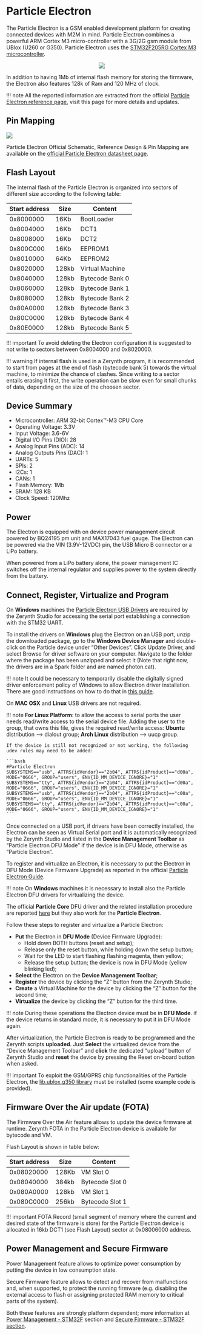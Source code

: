 # Particle Electron

The Particle Electron is a GSM enabled development platform for creating connected devices with M2M in mind.
Particle Electron combines a powerful ARM Cortex M3 micro-controller with a 3G/2G gsm module from UBlox (U260 or G350).
Particle Electron uses the [STM32F205RG Cortex M3 microcontroller](http://www.st.com/content/ccc/resource/technical/document/datasheet/bc/21/42/43/b0/f3/4d/d3/CD00237391.pdf/files/CD00237391.pdf/jcr:content/translations/en.CD00237391.pdf).


<p style="text-align:center;"><img src="img/ParticleElectron.jpg"></p>

In addition to having 1Mb of internal flash memory for storing the firmware, the Electron also features 128k of Ram and 120 MHz of clock.

!!! note
	All the reported information are extracted from the official [Particle Electron reference page](http://docs.particle.io/electron/), visit this page for more details and updates.

## Pin Mapping

![](img/ParticleElectronPin.png)

Particle Electron Official Schematic, Reference Design & Pin Mapping are available on the [official Particle Electron datasheet page](https://docs.particle.io/datasheets/electron-datasheet/).

## Flash Layout

The internal flash of the Particle Electron is organized into sectors of different size according to the following table:

| Start address | Size  | Content         |
|---------------|-------|-----------------|
| 0x8000000     | 16Kb  | BootLoader      |
| 0x8004000     | 16Kb  | DCT1            |
| 0x8008000     | 16Kb  | DCT2            |
| 0x800C000     | 16Kb  | EEPROM1         |
| 0x8010000     | 64Kb  | EEPROM2         |
| 0x8020000     | 128kb | Virtual Machine |
| 0x8040000     | 128kb | Bytecode Bank 0 |
| 0x8060000     | 128kb | Bytecode Bank 1 |
| 0x8080000     | 128kb | Bytecode Bank 2 |
| 0x80A0000     | 128kb | Bytecode Bank 3 |
| 0x80C0000     | 128kb | Bytecode Bank 4 |
| 0x80E0000     | 128kb | Bytecode Bank 5 |

!!! important
    To avoid deleting the Electron configuration it is suggested to not write to sectors between 0x8004000 and 0x8020000.

!!! warning
	If internal flash is used in a Zerynth program, it is recommended to start from pages at the end of flash (bytecode bank 5) towards the virtual machine, to minimize the chance of clashes. Since writing to a sector entails erasing it first, the write operation can be slow even for small chunks of data, depending on the size of the choosen sector.

## Device Summary


* Microcontroller: ARM 32-bit Cortex™-M3 CPU Core
* Operating Voltage: 3.3V
* Input Voltage: 3.6-6V
* Digital I/O Pins (DIO): 28
* Analog Input Pins (ADC): 14
* Analog Outputs Pins (DAC): 1
* UARTs: 5
* SPIs: 2
* I2Cs: 1
* CANs: 1
* Flash Memory: 1Mb
* SRAM: 128 KB
* Clock Speed: 120Mhz

## Power

The Electron is equipped with on device power management circuit powered by BQ24195 pm unit and MAX17043 fuel gauge. The Electron can be powered via the VIN (3.9V-12VDC) pin, the USB Micro B connector or a LiPo battery.

When powered from a LiPo battery alone, the power management IC switches off the internal regulator and supplies power to the system directly from the battery.

## Connect, Register, Virtualize and Program

On **Windows** machines the [Particle Electron USB Drivers](https://docs.particle.io/guide/getting-started/connect/electron/#installing-the-particle-driver) are required by the Zerynth Studio for accessing the serial port establishing a connection with the STM32 UART.

To install the drivers on **Windows** plug the Electron on an USB port, unzip the downloaded package, go to the **Windows Device Manager** and double-click on the Particle device under “Other Devices”. Click Update Driver, and select Browse for driver software on your computer. Navigate to the folder where the package has been unzipped and select it (Note that right now, the drivers are in a Spark folder and are named photon.cat).

!!! note
	It could be necessary to temporarily disable the digitally signed driver enforcement policy of Windows to allow Electron driver installation. There are good instructions on how to do that in [this guide](http://www.howtogeek.com/167723/how-to-disable-driver-signature-verification-on-64-bit-windows-8.1-so-that-you-can-install-unsigned-drivers/).

On **MAC OSX** and **Linux** USB drivers are not required.

!!! note
	**For Linux Platform**: to allow the access to serial ports the user needs read/write access to the serial device file. Adding the user to the group, that owns this file, gives the required read/write access: **Ubuntu** distribution –> dialout group; **Arch Linux** distribution –> uucp group.

    If the device is still not recognized or not working, the following udev rules may need to be added:

    ```bash
    #Particle Electron
    SUBSYSTEMS=="usb", ATTRS{idVendor}=="2b04", ATTRS{idProduct}=="d00a", MODE="0666", GROUP="users", ENV{ID_MM_DEVICE_IGNORE}="1"
    SUBSYSTEMS=="tty", ATTRS{idVendor}=="2b04", ATTRS{idProduct}=="d00a", MODE="0666", GROUP="users", ENV{ID_MM_DEVICE_IGNORE}="1"
    SUBSYSTEMS=="usb", ATTRS{idVendor}=="2b04", ATTRS{idProduct}=="c00a", MODE="0666", GROUP="users", ENV{ID_MM_DEVICE_IGNORE}="1"
    SUBSYSTEMS=="tty", ATTRS{idVendor}=="2b04", ATTRS{idProduct}=="c00a", MODE="0666", GROUP="users", ENV{ID_MM_DEVICE_IGNORE}="1"
    ```

Once connected on a USB port, if drivers have been correctly installed, the Electron can be seen as Virtual Serial port and it is automatically recognized by the Zerynth Studio and listed in the **Device Management Toolbar** as “Particle Electron DFU Mode” if the device is in DFU Mode, otherwise as “Particle Electron”.

To register and virtualize an Electron, it is necessary to put the Electron in DFU Mode (Device Firmware Upgrade) as reported in the official [Particle Electron Guide](http://docs.particle.io/electron).

!!! note
	On **Windows** machines it is necessary to install also the Particle Electron DFU drivers for virtualizing the device.

The official **Particle Core** DFU driver and the related installation procedure are reported [here](https://community.particle.io/t/tutorial-installing-dfu-driver-on-windows-24-feb-2015/3518) but they also work for the **Particle Electron**.

Follow these steps to register and virtualize a Particle Electron:


* **Put** the Electron in **DFU Mode** (Device Firmware Upgrade):
    * Hold down BOTH buttons (reset and setup);
    * Release only the reset button, while holding down the setup button;
    * Wait for the LED to start flashing flashing magenta, then yellow;
    * Release the setup button; the device is now in DFU Mode (yellow blinking led);
* **Select** the Electron on the **Device Management Toolbar**;
* **Register** the device by clicking the “Z” button from the Zerynth Studio;
* **Create** a Virtual Machine for the device by clicking the “Z” button for the second time;
* **Virtualize** the device by clicking the “Z” button for the third time.

!!! note
	During these operations the Electron device must be in **DFU Mode**. if the device returns in standard mode, it is necessary to put it in DFU Mode again.

After virtualization, the Particle Electron is ready to be programmed and the  Zerynth scripts **uploaded**. Just **Select** the virtualized device from the “Device Management Toolbar” and **click** the dedicated “upload” button of Zerynth Studio and **reset** the device by pressing the Reset on-board button when asked.

!!! important
    To exploit the GSM/GPRS chip functionalities of the Particle Electron, the [lib.ublox.g350 library](/latest/reference/libs/ublox/g350/docs/) must be installed (some example code is provided).

## Firmware Over the Air update (FOTA)

The Firmware Over the Air feature allows to update the device firmware at runtime. Zerynth FOTA in the Particle Electron device is available for bytecode and VM.

Flash Layout is shown in table below:

| Start address | Size  | Content         |
|---------------|-------|-----------------|
| 0x08020000    | 128Kb | VM Slot 0       |
| 0x08040000    | 384kb | Bytecode Slot 0 |
| 0x080A0000    | 128kb | VM Slot 1       |
| 0x080C0000    | 256kb | Bytecode Slot 1 |

!!! important
    FOTA Record (small segment of memory where the current and desired state of the firmware is store) for the Particle Electron device is allocated in 16kb DCT1 (see Flash Layout) sector at 0x08006000 address.

## Power Management and Secure Firmware

Power Management feature allows to optimize power consumption by putting the device in low consumption state.

Secure Firmware feature allows to detect and recover from malfunctions and, when supported, to protect the running firmware (e.g. disabling the external access to flash or assigning protected RAM memory to critical parts of the system).

Both these features are strongly platform dependent; more information at [Power Management - STM32F](/latest/reference/core/stdlib/docs/pwr/#power-management-for-stm32fxx-families) section and [Secure Firmware - STM32F section](/latest/reference/core/stdlib/docs/sfw/#watchdogs-for-stm32fxx-families).
<!--stackedit_data:
eyJoaXN0b3J5IjpbMTIzMjg0NjI2MSwxMDc3MDExMDkyLC0xNz
M4OTI0Njc2LDExMzEzMDM5MDAsLTM1NDQ2MzY0MF19
-->
